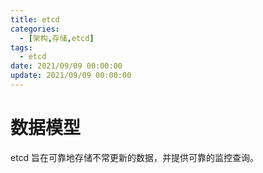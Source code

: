 ```yaml
---
title: etcd
categories: 
  - [架构,存储,etcd]
tags:
  - etcd
date: 2021/09/09 00:00:00
update: 2021/09/09 00:00:00
---
```


# 数据模型

etcd 旨在可靠地存储不常更新的数据，并提供可靠的监控查询。

